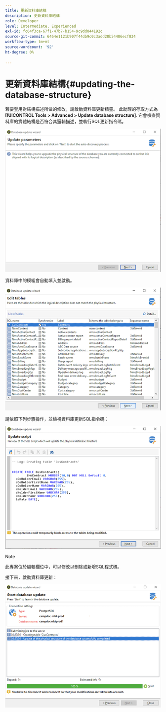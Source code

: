 ```yaml
---
title: 更新資料庫結構
description: 更新資料庫結構
role: Developer
level: Intermediate, Experienced
exl-id: fc64f3ca-67f1-47b7-b154-9c9dd044192c
source-git-commit: 6464e1121b907f44db9c0c3add28b54486ecf834
workflow-type: tm+mt
source-wordcount: '92'
ht-degree: 0%

---
```


# 更新資料庫結構{#updating-the-database-structure}

若要套用對結構描述所做的修改，請啟動資料庫更新精靈。 此助理的存取方式為 **[!UICONTROL Tools > Advanced > Update database structure]**. 它會檢查資料庫的實體結構是否符合其邏輯描述，並執行SQL更新指令碼。

![](assets/schema_update.png)

資料庫中的模組會自動填入並啟動。

![](assets/schema_update_select2.png)

請依照下列步驟操作，並檢視資料庫更新SQL指令碼：

![](assets/schema_update2.png)

>[!NOTE]
>
>此專案位於編輯欄位中，可以修改以刪除或新增SQL程式碼。

接下來，啟動資料庫更新：

![](assets/schema_update3.png)
